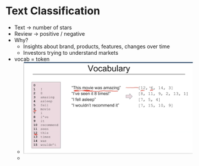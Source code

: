 # Text Classification
- Text -> number of stars
- Review -> positive / negative
- Why?
	- Insights about brand, products, features, changes over time
	- Investors trying to understand markets
- vocab = token
	- ![](Pasted%20image%2020240304182949.png)
	- 